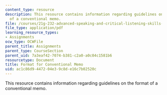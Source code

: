 ```yaml
---
content_type: resource
description: This resource contains information regarding guidelines on the format
  of a conventional memo.
file: /courses/21g-232-advanced-speaking-and-critical-listening-skills-els-spring-2007/ac1c86d9447204e39c8de16c7b02520c_MIT21G_232S07_conv_memo.pdf
file_type: application/pdf
learning_resource_types:
- Assignments
ocw_type: OCWFile
parent_title: Assignments
parent_type: CourseSection
parent_uid: 7a3eaf42-7074-b381-c2a0-a0c04c1581b6
resourcetype: Document
title: Format for Conventional Memo
uid: ac1c86d9-4472-04e3-9c8d-e16c7b02520c
---
```

This resource contains information regarding guidelines on the format of a conventional memo.

